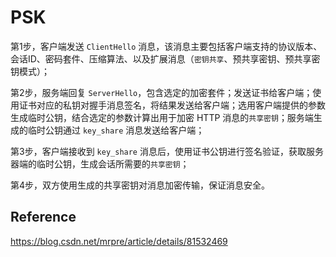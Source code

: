 # PSK

第1步，客户端发送 `ClientHello` 消息，该消息主要包括客户端支持的协议版本、会话ID、密码套件、压缩算法、以及扩展消息（`密钥共享`、预共享密钥、预共享密钥模式）；

第2步，服务端回复 `ServerHello`，包含选定的加密套件；发送证书给客户端；使用证书对应的私钥对握手消息签名，将结果发送给客户端；选用客户端提供的参数生成临时公钥，结合选定的参数计算出用于加密 HTTP 消息的`共享密钥`；服务端生成的临时公钥通过 `key_share` 消息发送给客户端；

第3步，客户端接收到 `key_share` 消息后，使用证书公钥进行签名验证，获取服务器端的临时公钥，生成会话所需要的`共享密钥`；

第4步，双方使用生成的共享密钥对消息加密传输，保证消息安全。




## Reference 

https://blog.csdn.net/mrpre/article/details/81532469